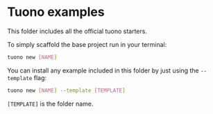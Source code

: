 # Tuono examples

This folder includes all the official tuono starters.

To simply scaffold the base project run in your terminal:

```sh
tuono new [NAME]
```

You can install any example included in this folder by just using the `--template` flag:

```sh
tuono new [NAME] --template [TEMPLATE] 
```

`[TEMPLATE]` is the folder name.
